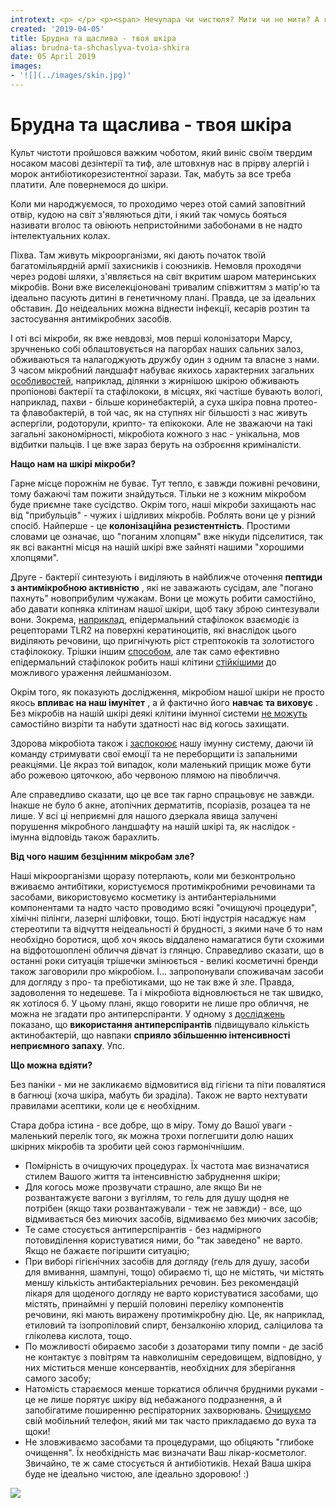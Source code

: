 ```yaml
---
introtext: <p> </p> <p><span> Нечупара чи чистюля? Мити чи не мити? А як часто? З милом чи без мила? Ці питання ще кілька років тому здавалися смішними та з очевидними відповідями. Але із початком мікробіомної ери все змінилося. </span><span>Виявляється, мікроби на нашому тілі та всередині нього можна не вбивати! Більше того, якщо їх вбивати, вони вбиватимуть нас і не лише, тому, що значно просунутіші, ніж ми в еволюційному плані. Але ще й тому, що ми без них ніяк. І ось чому.</span></p>
created: '2019-04-05'
title: Брудна та щаслива - твоя шкіра
alias: brudna-ta-shchaslyva-tvoia-shkira
date: 05 April 2019
images:
- '![](../images/skin.jpg)'
---
```


# Брудна та щаслива - твоя шкіра

Культ чистоти пройшовся важким чоботом, який виніс своїм твердим носаком масові дезінтерії та тиф, але штовхнув нас в прірву алергій і морок антибіотикорезистентної зарази. Так, мабуть за все треба платити. Але повернемося до шкіри.

Коли ми народжуємося, то проходимо через отой самий заповітний отвір, кудою на світ з'являються діти, і який так чомусь бояться називати вголос та овіюють непристойними забобонами в не надто інтелектуальних колах.

Піхва. Там живуть мікроорганізми, які дають початок твоїй багатомільярдній армії захисників і союзників. Немовля проходячи через родові шляхи, з'являється на світ вкритим шаром материнських мікробів. Вони вже виселекціоновані тривалим співжиттям з матір'ю та ідеально пасують дитині в генетичному плані. Правда, це за ідеальних обставин. До неідеальних можна віднести інфекції, кесарів розтин та застосування антимікробних засобів.

І оті всі мікроби, як вже невдовзі, мов перші колонізатори Марсу, зручненько собі облаштовується на пагорбах наших сальних залоз, обживаються та налагоджують дружбу один з одним та власне з нами. З часом мікробний ландшафт набуває якихось характерних загальних [особливостей](https://www.ncbi.nlm.nih.gov/pmc/articles/PMC4744460/), наприклад, ділянки з жирнішою шкірою обживають пропіонові бактерії та стафілококи, в місцях, які частіше бувають вологі, наприклад, пахви - більше коринебактерій, а суха шкіра повна протео- та флавобактерій, в той час, як на ступнях ніг більшості з нас живуть аспергіли, родоторули, крипто- та епікококи. Але не зважаючи на такі загальні закономірності, мікробіота кожного з нас - унікальна, мов відбитки пальців. І це вже зараз беруть на озброєння криміналісти.

**Нащо нам на шкірі мікроби?**

Гарне місце порожнім не буває. Тут тепло, є завжди поживні речовини, тому бажаючі там пожити знайдуться. Тільки не з кожним мікробом буде приємне таке сусідство. Окрім того, наші мікроби захищають нас від "прибульців" - чужих і шідливих мікробів. Роблять вони це у різний спосіб. Найперше - це **колонізаційна резистентність**. Простими словами це означає, що "поганим хлопцям" вже нікуди підселитися, так як всі вакантні місця на нашій шкірі вже зайняті нашими "хорошими хлопцями".

Друге - бактерії синтезують і виділяють в найближче оточення **пептиди з антимікробною активністю** , які не заважають сусідам, але "погано пахнуть" новоприбулим чужакам. Вони це можуть робити самостійно, або давати копняка клітинам нашої шкіри, щоб таку зброю синтезували вони. Зокрема, [наприклад](https://www.ncbi.nlm.nih.gov/pmc/articles/PMC2922455/), епідермальний стафілокок взаємодіє із рецепторами TLR2 на поверхні кератиноцитів, які внаслідок цього виділяють речовини, що пригнічують ріст стрептококів та золотистого стафілококу. Трішки іншим [способом](https://www.ncbi.nlm.nih.gov/pmc/articles/PMC4744460/), але так само ефективно епідермальний стафілокок робить наші клітини [стійкішими](https://www.researchgate.net/publication/318032776_Cutaneous_Leishmaniasis_Induces_a_Transmissible_Dysbiotic_Skin_Microbiota_that_Promotes_Skin_Inflammation) до можливого ураження лейшманіозом.

Окрім того, як показують дослідження, мікробіом нашої шкіри не просто якось **впливає на наш імунітет** , а й фактично його **навчає та виховує** . Без мікробів на нашій шкірі деякі клітини імунної системи [не можуть](https://www.sciencedirect.com/science/article/pii/S0091674916311307) самостійно визріти та набути здатності нас від когось захищати.

Здорова мікробіота також і [заспокоює](http://jddonline.com/articles/dermatology/S1545961617P0012X/3) нашу імунну систему, даючи їй команду стримувати свої емоції та не переборщити із запальними реакціями. Це якраз той випадок, коли маленький прищик може бути або рожевою цяточкою, або червоною плямою на півобличчя.

Але справедливо сказати, що це все так гарно спрацьовує не завжди. Інакше не було б акне, атопічних дерматитів, псоріазів, розацеа та не лише. У всі ці неприємні для нашого дзеркала явища залучені порушення мікробного ландшафту на нашій шкірі та, як наслідок - імунна відповідь також барахлить.

**Від чого нашим безцінним мікробам зле?**

Наші мікроорганізми щоразу потерпають, коли ми безконтрольно вживаємо антибітики, користуємося протимікробними речовинами та засобами, використовуємо косметику із антибантеріальними компонентами та надто часто проводимо всякі "очищуючі процедури", хімічні пілінги, лазерні шліфовки, тощо. Бюті індустрія насаджує нам стереотипи та відчуття неідеальності й брудності, з якими наче б то нам необхідно боротися, щоб хоч якось віддалено намагатися бути схожими на відфотошоплені обличчя дівчат із глянцю. Справедливо сказати, що в останні роки ситуація трішечки змінюється - великі косметичні бренди також заговорили про мікробіом. І... запропонували споживачам засоби для догляду з про- та пребіотиками, що не так вже й зле. Правда, задоволення то недешеве. Та і мікробіота відновлюється не так швидко, як хотілося б. У цьому плані, якщо говорити не лише про обличчя, не можна не згадати про антиперспіранти. У одному з [досліджень](https://www.ncbi.nlm.nih.gov/pubmed/25077920) показано, що **використання антиперспірантів** підвищувало кількість актинобактерій, що навпаки **сприяло збільшенню інтенсивності неприємного запаху**. Упс.

**Що можна вдіяти?**

Без паніки - ми не закликаємо відмовитися від гігієни та піти повалятися в багнюці (хоча шкіра, мабуть би зраділа). Також не варто нехтувати правилами асептики, коли це є необхідним.

Стара добра істина - все добре, що в міру. Тому до Вашої уваги - маленький перелік того, як можна трохи поглегшити долю наших шкірних мікробів та зробити цей союз гармонічнішим.

* Помірність в очищуючих процедурах. Їх частота має визначатися стилем Вашого життя та інтенсивністю забруднення шкіри;
* Для когось може прозвучати страшно, але якщо Ви не розвантажуєте вагони з вугіллям, то гель для душу щодня не потрібен (якщо таки розвантажували - теж не завжди) - все, що відмивається без миючих засобів, відмиваємо без миючих засобів;
* Те саме стосується антиперспірантів - без надмірного потовиділення користуватися ними, бо "так заведено" не варто. Якщо не бажаєте погіршити ситуацію;
* При виборі гігієнічних засобів для догляду (гель для душу, засоби для вмивання, шампуні, тощо) обираємо ті, що не містять, чи містять меншу кількість антибактеріальних речовин. Без рекомендацій лікаря для щоденого догляду не варто користуватися засобами, що містять, принаймні у першій половині переліку компонентів речовини, які мають виражену протимікробну дію. Це, як наприклад, етиловий та ізопропіловий спирт, бензалконію хлорид, саліцилова та гліколева кислота, тощо.
* По можливості обираємо засоби з дозаторами типу помпи - де засіб не контактує з повітрям та навколишнім середовищем, відповідно, у них міститься менше консервантів, необхідних для зберігання самого засобу;
* Натомість стараємося менше торкатися обличчя брудними руками - це не лише порятує шкіру від небажаного подразнення, а й запобігатиме поширенню респіраторних захворювань. [Очищуємо](microby-na-telephoni.html) свій мобільний телефон, який ми так часто прикладаємо до вуха та щоки!
* Не зловживаємо засобами та процедурами, що обіцяють "глибоке очищення". Їх необхідність має визначати Ваш лікар-косметолог. Звичайно, те ж саме стосується й антибіотиків. Нехай Ваша шкіра буде не ідеально чистою, але ідеально здоровою! :)

![](../images/skin.jpg)
